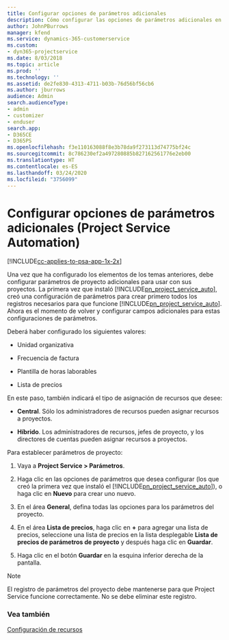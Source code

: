 ```yaml
---
title: Configurar opciones de parámetros adicionales
description: Cómo configurar las opciones de parámetros adicionales en Project Service
author: JohnPBurrows
manager: kfend
ms.service: dynamics-365-customerservice
ms.custom:
- dyn365-projectservice
ms.date: 8/03/2018
ms.topic: article
ms.prod: ''
ms.technology: ''
ms.assetid: de2fe830-4313-4711-b03b-76d56bf56cb6
ms.author: jburrows
audience: Admin
search.audienceType:
- admin
- customizer
- enduser
search.app:
- D365CE
- D365PS
ms.openlocfilehash: f3e110163088f8e3b78da9f273113d74775bf24c
ms.sourcegitcommit: 8c786230ef2a497280885b827162561776e2eb00
ms.translationtype: HT
ms.contentlocale: es-ES
ms.lasthandoff: 03/24/2020
ms.locfileid: "3756099"
---
```

# <a name="configure-additional-parameter-settings-project-service"></a>Configurar opciones de parámetros adicionales (Project Service Automation)

[!INCLUDE[cc-applies-to-psa-app-1x-2x](../includes/cc-applies-to-psa-app-1x-2x.md)]

Una vez que ha configurado los elementos de los temas anteriores, debe configurar parámetros de proyecto adicionales para usar con sus proyectos. La primera vez que instaló [!INCLUDE[pn_project_service_auto](../includes/pn-project-service-auto.md)], creó una configuración de parámetros para crear primero todos los registros necesarios para que funcione [!INCLUDE[pn_project_service_auto](../includes/pn-project-service-auto.md)]. Ahora es el momento de volver y configurar campos adicionales para estas configuraciones de parámetros.  
  
 Deberá haber configurado los siguientes valores:  
  
-   Unidad organizativa  
  
-   Frecuencia de factura  
  
-   Plantilla de horas laborables  
  
-   Lista de precios  
 
En este paso, también indicará el tipo de asignación de recursos que desee:  
  
- **Central**. Sólo los administradores de recursos pueden asignar recursos a proyectos.  
  
- **Híbrido**. Los administradores de recursos, jefes de proyecto, y los directores de cuentas pueden asignar recursos a proyectos.  
  
 
Para establecer parámetros de proyecto:  
  
1. Vaya a **Project Service > Parámetros**.  
  
2. Haga clic en las opciones de parámetros que desea configurar (los que creó la primera vez que instaló el [!INCLUDE[pn_project_service_auto](../includes/pn-project-service-auto.md)]), o haga clic en **Nuevo** para crear uno nuevo.  
  
3. En el área **General**, defina todas las opciones para los parámetros del proyecto.  
  
4. En el área **Lista de precios**, haga clic en **+** para agregar una lista de precios, seleccione una lista de precios en la lista desplegable **Lista de precios de parámetros de proyecto** y después haga clic en **Guardar**.  
  
5. Haga clic en el botón **Guardar** en la esquina inferior derecha de la pantalla.  

> [!NOTE]
> El registro de parámetros del proyecto debe mantenerse para que Project Service funcione correctamente. No se debe eliminar este registro.

### <a name="see-also"></a>Vea también  
 [Configuración de recursos](../project-service/set-up-resources.md)
